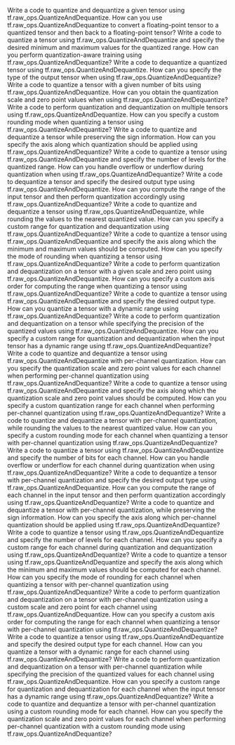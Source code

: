 Write a code to quantize and dequantize a given tensor using tf.raw_ops.QuantizeAndDequantize.
How can you use tf.raw_ops.QuantizeAndDequantize to convert a floating-point tensor to a quantized tensor and then back to a floating-point tensor?
Write a code to quantize a tensor using tf.raw_ops.QuantizeAndDequantize and specify the desired minimum and maximum values for the quantized range.
How can you perform quantization-aware training using tf.raw_ops.QuantizeAndDequantize?
Write a code to dequantize a quantized tensor using tf.raw_ops.QuantizeAndDequantize.
How can you specify the type of the output tensor when using tf.raw_ops.QuantizeAndDequantize?
Write a code to quantize a tensor with a given number of bits using tf.raw_ops.QuantizeAndDequantize.
How can you obtain the quantization scale and zero point values when using tf.raw_ops.QuantizeAndDequantize?
Write a code to perform quantization and dequantization on multiple tensors using tf.raw_ops.QuantizeAndDequantize.
How can you specify a custom rounding mode when quantizing a tensor using tf.raw_ops.QuantizeAndDequantize?
Write a code to quantize and dequantize a tensor while preserving the sign information.
How can you specify the axis along which quantization should be applied using tf.raw_ops.QuantizeAndDequantize?
Write a code to quantize a tensor using tf.raw_ops.QuantizeAndDequantize and specify the number of levels for the quantized range.
How can you handle overflow or underflow during quantization when using tf.raw_ops.QuantizeAndDequantize?
Write a code to dequantize a tensor and specify the desired output type using tf.raw_ops.QuantizeAndDequantize.
How can you compute the range of the input tensor and then perform quantization accordingly using tf.raw_ops.QuantizeAndDequantize?
Write a code to quantize and dequantize a tensor using tf.raw_ops.QuantizeAndDequantize, while rounding the values to the nearest quantized value.
How can you specify a custom range for quantization and dequantization using tf.raw_ops.QuantizeAndDequantize?
Write a code to quantize a tensor using tf.raw_ops.QuantizeAndDequantize and specify the axis along which the minimum and maximum values should be computed.
How can you specify the mode of rounding when quantizing a tensor using tf.raw_ops.QuantizeAndDequantize?
Write a code to perform quantization and dequantization on a tensor with a given scale and zero point using tf.raw_ops.QuantizeAndDequantize.
How can you specify a custom axis order for computing the range when quantizing a tensor using tf.raw_ops.QuantizeAndDequantize?
Write a code to quantize a tensor using tf.raw_ops.QuantizeAndDequantize and specify the desired output type.
How can you quantize a tensor with a dynamic range using tf.raw_ops.QuantizeAndDequantize?
Write a code to perform quantization and dequantization on a tensor while specifying the precision of the quantized values using tf.raw_ops.QuantizeAndDequantize.
How can you specify a custom range for quantization and dequantization when the input tensor has a dynamic range using tf.raw_ops.QuantizeAndDequantize?
Write a code to quantize and dequantize a tensor using tf.raw_ops.QuantizeAndDequantize with per-channel quantization.
How can you specify the quantization scale and zero point values for each channel when performing per-channel quantization using tf.raw_ops.QuantizeAndDequantize?
Write a code to quantize a tensor using tf.raw_ops.QuantizeAndDequantize and specify the axis along which the quantization scale and zero point values should be computed.
How can you specify a custom quantization range for each channel when performing per-channel quantization using tf.raw_ops.QuantizeAndDequantize?
Write a code to quantize and dequantize a tensor with per-channel quantization, while rounding the values to the nearest quantized value.
How can you specify a custom rounding mode for each channel when quantizing a tensor with per-channel quantization using tf.raw_ops.QuantizeAndDequantize?
Write a code to quantize a tensor using tf.raw_ops.QuantizeAndDequantize and specify the number of bits for each channel.
How can you handle overflow or underflow for each channel during quantization when using tf.raw_ops.QuantizeAndDequantize?
Write a code to dequantize a tensor with per-channel quantization and specify the desired output type using tf.raw_ops.QuantizeAndDequantize.
How can you compute the range of each channel in the input tensor and then perform quantization accordingly using tf.raw_ops.QuantizeAndDequantize?
Write a code to quantize and dequantize a tensor with per-channel quantization, while preserving the sign information.
How can you specify the axis along which per-channel quantization should be applied using tf.raw_ops.QuantizeAndDequantize?
Write a code to quantize a tensor using tf.raw_ops.QuantizeAndDequantize and specify the number of levels for each channel.
How can you specify a custom range for each channel during quantization and dequantization using tf.raw_ops.QuantizeAndDequantize?
Write a code to quantize a tensor using tf.raw_ops.QuantizeAndDequantize and specify the axis along which the minimum and maximum values should be computed for each channel.
How can you specify the mode of rounding for each channel when quantizing a tensor with per-channel quantization using tf.raw_ops.QuantizeAndDequantize?
Write a code to perform quantization and dequantization on a tensor with per-channel quantization using a custom scale and zero point for each channel using tf.raw_ops.QuantizeAndDequantize.
How can you specify a custom axis order for computing the range for each channel when quantizing a tensor with per-channel quantization using tf.raw_ops.QuantizeAndDequantize?
Write a code to quantize a tensor using tf.raw_ops.QuantizeAndDequantize and specify the desired output type for each channel.
How can you quantize a tensor with a dynamic range for each channel using tf.raw_ops.QuantizeAndDequantize?
Write a code to perform quantization and dequantization on a tensor with per-channel quantization while specifying the precision of the quantized values for each channel using tf.raw_ops.QuantizeAndDequantize.
How can you specify a custom range for quantization and dequantization for each channel when the input tensor has a dynamic range using tf.raw_ops.QuantizeAndDequantize?
Write a code to quantize and dequantize a tensor with per-channel quantization using a custom rounding mode for each channel.
How can you specify the quantization scale and zero point values for each channel when performing per-channel quantization with a custom rounding mode using tf.raw_ops.QuantizeAndDequantize?